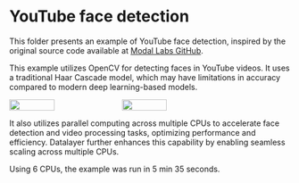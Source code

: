 # YouTube face detection

This folder presents an example of YouTube face detection, inspired by the original source code available at [Modal Labs GitHub](https://github.com/modal-labs/modal-examples/blob/main/03_scaling_out/youtube_face_detection.py).

This example utilizes OpenCV for detecting faces in YouTube videos. It uses a traditional Haar Cascade model, which may have limitations in accuracy compared to modern deep learning-based models.

<div style="display: flex;">
    <img src="https://datalayer-assets.s3.us-west-2.amazonaws.com/examples/rick-ashley-1.png" style="width: 40%;">
    <img src="https://datalayer-assets.s3.us-west-2.amazonaws.com/examples/rick-ashley-2.png" style="width: 40%;">
</div>

It also utilizes parallel computing across multiple CPUs to accelerate face detection and video processing tasks, optimizing performance and efficiency. Datalayer further enhances this capability by enabling seamless scaling across multiple CPUs.

Using 6 CPUs, the example was run in 5 min 35 seconds.